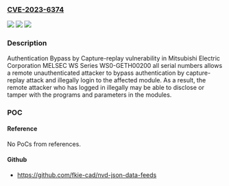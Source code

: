 ### [CVE-2023-6374](https://cve.mitre.org/cgi-bin/cvename.cgi?name=CVE-2023-6374)
![](https://img.shields.io/static/v1?label=Product&message=MELSEC%20WS%20Series%20WS0-GETH00200&color=blue)
![](https://img.shields.io/static/v1?label=Version&message=%3D%20All%20serial%20numbers%20&color=brighgreen)
![](https://img.shields.io/static/v1?label=Vulnerability&message=CWE-294%20Authentication%20Bypass%20by%20Capture-replay&color=brighgreen)

### Description

Authentication Bypass by Capture-replay vulnerability in Mitsubishi Electric Corporation MELSEC WS Series WS0-GETH00200 all serial numbers allows a remote unauthenticated attacker to bypass authentication by capture-replay attack and illegally login to the affected module. As a result, the remote attacker who has logged in illegally may be able to disclose or tamper with the programs and parameters in the modules.

### POC

#### Reference
No PoCs from references.

#### Github
- https://github.com/fkie-cad/nvd-json-data-feeds

